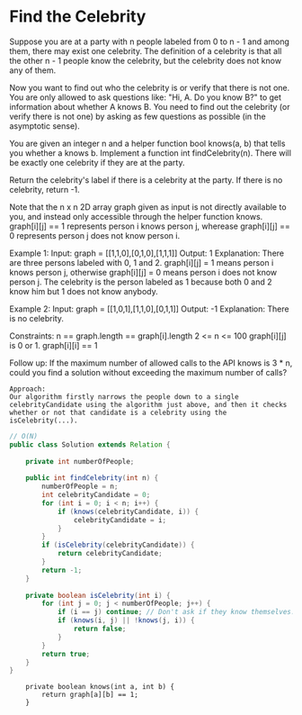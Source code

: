 # Find the Celebrity

Suppose you are at a party with n people labeled from 0 to n - 1 and among them, there may exist one celebrity. The definition of a celebrity is that all the other n - 1 people know the celebrity, but the celebrity does not know any of them.

Now you want to find out who the celebrity is or verify that there is not one. You are only allowed to ask questions like: "Hi, A. Do you know B?" to get information about whether A knows B. You need to find out the celebrity (or verify there is not one) by asking as few questions as possible (in the asymptotic sense).

You are given an integer n and a helper function bool knows(a, b) that tells you whether a knows b. Implement a function int findCelebrity(n). There will be exactly one celebrity if they are at the party.

Return the celebrity's label if there is a celebrity at the party. If there is no celebrity, return -1.

Note that the n x n 2D array graph given as input is not directly available to you, and instead only accessible through the helper function knows. graph[i][j] == 1 represents person i knows person j, wherease graph[i][j] == 0 represents person j does not know person i.

 

Example 1:
Input: graph = [[1,1,0],[0,1,0],[1,1,1]]
Output: 1
Explanation: There are three persons labeled with 0, 1 and 2. graph[i][j] = 1 means person i knows person j, otherwise graph[i][j] = 0 means person i does not know person j. The celebrity is the person labeled as 1 because both 0 and 2 know him but 1 does not know anybody.

Example 2:
Input: graph = [[1,0,1],[1,1,0],[0,1,1]]
Output: -1
Explanation: There is no celebrity.
 
Constraints:
n == graph.length == graph[i].length
2 <= n <= 100
graph[i][j] is 0 or 1.
graph[i][i] == 1
 

Follow up: If the maximum number of allowed calls to the API knows is 3 * n, could you find a solution without exceeding the maximum number of calls?

```
Approach:
Our algorithm firstly narrows the people down to a single celebrityCandidate using the algorithm just above, and then it checks whether or not that candidate is a celebrity using the isCelebrity(...).
```

```java
// O(N)
public class Solution extends Relation {
    
    private int numberOfPeople;
    
    public int findCelebrity(int n) {
        numberOfPeople = n;
        int celebrityCandidate = 0;
        for (int i = 0; i < n; i++) {
            if (knows(celebrityCandidate, i)) {
                celebrityCandidate = i;
            }
        }
        if (isCelebrity(celebrityCandidate)) {
            return celebrityCandidate;
        }
        return -1;
    }
    
    private boolean isCelebrity(int i) {
        for (int j = 0; j < numberOfPeople; j++) {
            if (i == j) continue; // Don't ask if they know themselves.
            if (knows(i, j) || !knows(j, i)) {
                return false;
            }
        }
        return true;
    }
}
```


```
    private boolean knows(int a, int b) {
        return graph[a][b] == 1;
    }
```
